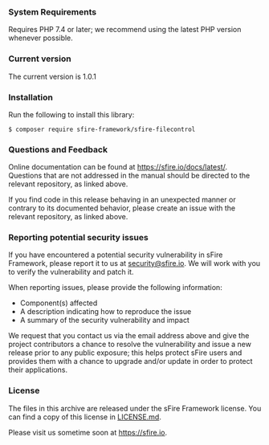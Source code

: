 ### System Requirements
Requires PHP 7.4 or later; we recommend using the latest PHP version whenever possible.


### Current version
The current version is 1.0.1


### Installation
Run the following to install this library:
```
$ composer require sfire-framework/sfire-filecontrol
```


### Questions and Feedback
Online documentation can be found at https://sfire.io/docs/latest/.
Questions that are not addressed in the manual should be directed to the
relevant repository, as linked above.

If you find code in this release behaving in an unexpected manner or
contrary to its documented behavior, please create an issue with the relevant
repository, as linked above.


### Reporting potential security issues
If you have encountered a potential security vulnerability in sFire Framework,
please report it to us at [security@sfire.io](mailto:security@sfire.io).
We will work with you to verify the vulnerability and patch it.

When reporting issues, please provide the following information:

- Component(s) affected
- A description indicating how to reproduce the issue
- A summary of the security vulnerability and impact

We request that you contact us via the email address above and give the project
contributors a chance to resolve the vulnerability and issue a new release prior
to any public exposure; this helps protect sFire users and provides
them with a chance to upgrade and/or update in order to protect their
applications.


### License
The files in this archive are released under the sFire Framework license.
You can find a copy of this license in [LICENSE.md](LICENSE.md).


Please visit us sometime soon at https://sfire.io.
